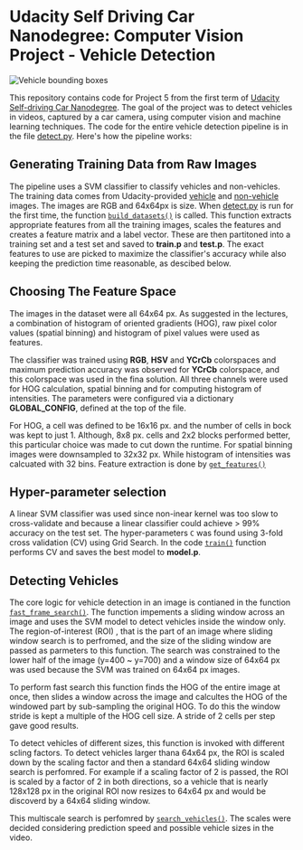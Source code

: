 # Udacity Self Driving Car Nanodegree: Computer Vision Project - Vehicle Detection
![Vehicle bounding boxes](output.gif)

This repository contains code for Project 5 from the first term of [Udacity Self-driving Car Nanodegree](https://in.udacity.com/course/self-driving-car-engineer-nanodegree--nd013/). The goal of the project was to detect vehicles in videos, captured by a car camera, using computer vision and machine learning techniques. The code for the entire vehicle detection pipeline is in the file [detect.py](https://github.com/farhanhubble/CarND-Vehicle-Detection/blob/e6d33a9f870b057c3ab46f6587f3fa4d4422504c/detect.py). Here's how the pipeline works:

## Generating Training Data from Raw Images

The pipeline uses a SVM classifier to classify vehicles and non-vehicles. The training data comes from Udacity-provided [vehicle](https://s3.amazonaws.com/udacity-sdc/Vehicle_Tracking/vehicles.zip) and [non-vehicle](https://s3.amazonaws.com/udacity-sdc/Vehicle_Tracking/non-vehicles.zip) images. The images are RGB and 64x64px is size. When [detect.py](https://github.com/farhanhubble/CarND-Vehicle-Detection/blob/e6d33a9f870b057c3ab46f6587f3fa4d4422504c/detect.py) is run for the first time, the function [`build_datasets()`](https://github.com/farhanhubble/CarND-Vehicle-Detection/blob/e6d33a9f870b057c3ab46f6587f3fa4d4422504c/detect.py#L149) is called. This function extracts appropriate features from all the training images, scales the features and creates a feature matrix and a label vector. These are then partitoned into a training set and a test set and saved to **train.p** and **test.p**. The exact features to use are picked to maximize the classifier's accuracy while also keeping the prediction time reasonable, as descibed below.


## Choosing The Feature Space

The images in the dataset were all 64x64 px. As suggested in the lectures, a combination of histogram of oriented gradients (HOG), raw pixel color values (spatial binning) and histogram of pixel values were used as features. 

The classifier was trained using **RGB**, **HSV** and **YCrCb** colorspaces and maximum prediction accuracy was observed for **YCrCb** colorspace, and this colorspace was used in the fina solution. All three channels were used for HOG calculation, spatial binning and for computing histogram of intensities. The parameters were configured via a dictionary **GLOBAL_CONFIG**, defined at the top of the file. 

For HOG, a cell was defined to be 16x16 px. and the number of cells in bock was kept to just 1. Although, 8x8 px. cells and 2x2 blocks performed better, this particular choice was made to cut down the runtime. For spatial binning images were downsampled to 32x32 px. While histogram of intensities was calcuated with 32 bins. Feature extraction is done by [`get_features()`](https://github.com/farhanhubble/CarND-Vehicle-Detection/blob/e6d33a9f870b057c3ab46f6587f3fa4d4422504c/detect.py#L111)

## Hyper-parameter selection

A linear SVM classifier was used since non-inear kernel was too slow to cross-validate and because a linear classifier could achieve > 99% accuracy on the test set. The hyper-parameters `C` was found using 3-fold cross validation (CV) using Grid Search. In the code [`train()`](https://github.com/farhanhubble/CarND-Vehicle-Detection/blob/e6d33a9f870b057c3ab46f6587f3fa4d4422504c/detect.py#L225) function performs CV and saves the best model to **model.p**.


## Detecting Vehicles

The core logic for vehicle detection in an image is contianed in the function [`fast_frame_search()`](https://github.com/farhanhubble/CarND-Vehicle-Detection/blob/e6d33a9f870b057c3ab46f6587f3fa4d4422504c/detect.py#L336). The function impements a sliding window across an image and uses the SVM model to detect vehicles inside the window only. The region-of-interest (ROI) , that is the part of an image where sliding window search is to perfromed, and the size of the sliding window are passed as parmeters to this function. The search was constrained to the lower half of the image (y=400 ~ y=700) and a window size of 64x64 px was used because the SVM was trained on 64x64 px images.

To perform fast search this function finds the HOG of the entire image at once, then slides a window across the image and calcultes the HOG of the windowed part by sub-sampling the original HOG. To do this the window stride is kept a multiple of the HOG cell size. A stride of 2 cells per step gave good results.

To detect vehicles of different sizes, this function is invoked with different scling factors. To detect vehicles larger thana 64x64 px, the ROI is scaled down by the scaling factor and then a standard 64x64 sliding window search is perfomred. For example if a scaling factor of 2 is passed, the ROI is scaled by a factor of 2 in both directions, so a vehicle that is nearly 128x128 px in the original ROI now resizes to 64x64 px and would be discoverd by a 64x64 sliding window.

This multiscale search is perfomred by [`search_vehicles()`](https://github.com/farhanhubble/CarND-Vehicle-Detection/blob/e6d33a9f870b057c3ab46f6587f3fa4d4422504c/detect.py#L445). The scales were decided considering prediction speed and possible vehicle sizes in the video.






